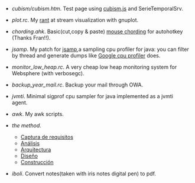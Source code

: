 * _cubism/cubism.htm_. 
Test page using [cubism.js](http://square.github.com/cubism/) and SerieTemporalSrv.

* _plot.rc_. 
My [rant](http://users.softlab.ntua.gr/~ttsiod/gnuplotStreaming.html) at stream visualization with gnuplot. 

* _chording.ahk_. 
Basic(cut,copy & paste) [mouse chording](http://acme.cat-v.org/mouse) for autohotkey (Thanks Fran!!).

* _jsamp_. 
My patch for [jsamp](http://code.google.com/p/jsamp/),a sampling cpu profiler for java: you can filter by thread and generate dumps like [Google cpu profiler](http://goog-perftools.sourceforge.net/doc/cpu_profiler.html) does.

* *monitor_low_heap.rc*. 
A very cheap low heap monitoring system for Websphere (with verbosegc).

* *backup_year_mail.rc*. 
Backup your mail through OWA.

* *jvmti*. 
Minimal sigprof cpu sampler for java implemented as a jvmti agent.

* *awk*. 
My awk scripts.

* *the method*.
    - [Captura de requisitos](http://maqroll.github.com/pruebas/method/wf_captura_requisitos.svg)
    - [Análisis](http://maqroll.github.com/pruebas/method/wf_analisis.svg)
    - [Arquitectura](http://maqroll.github.com/pruebas/method/wf_arquitectura.svg)
    - [Diseño](http://maqroll.github.com/pruebas/method/wf_diseño.svg)
    - [Construcción](http://maqroll.github.com/pruebas/method/wf_construccion.svg)

* *iboli*.
Convert notes(taken with iris notes digital pen) to pdf.
